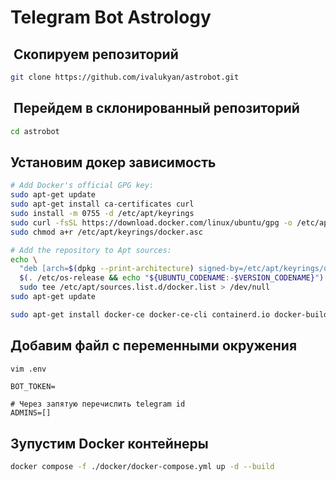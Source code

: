 # Telegram Bot Astrology

##  Скопируем репозиторий
```bash
git clone https://github.com/ivalukyan/astrobot.git
```

##  Перейдем в склонированный репозиторий
```bash
cd astrobot
```

## Установим докер зависимость
```bash
# Add Docker's official GPG key:
sudo apt-get update
sudo apt-get install ca-certificates curl
sudo install -m 0755 -d /etc/apt/keyrings
sudo curl -fsSL https://download.docker.com/linux/ubuntu/gpg -o /etc/apt/keyrings/docker.asc
sudo chmod a+r /etc/apt/keyrings/docker.asc

# Add the repository to Apt sources:
echo \
  "deb [arch=$(dpkg --print-architecture) signed-by=/etc/apt/keyrings/docker.asc] https://download.docker.com/linux/ubuntu \
  $(. /etc/os-release && echo "${UBUNTU_CODENAME:-$VERSION_CODENAME}") stable" | \
  sudo tee /etc/apt/sources.list.d/docker.list > /dev/null
sudo apt-get update
```

```bash
sudo apt-get install docker-ce docker-ce-cli containerd.io docker-buildx-plugin docker-compose-plugin
```

## Добавим файл с переменными окружения
```bash
vim .env
```

```
BOT_TOKEN=

# Через запятую перечислить telegram id 
ADMINS=[]
```

## Зупустим Docker контейнеры
```bash
docker compose -f ./docker/docker-compose.yml up -d --build
```
